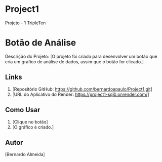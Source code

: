# Project1
Projeto - 1 TripleTen

# Botão de Análise

Descrição do Projeto: [O projeto foi criado para desenvolver um botão que cria um grafico de análise de dados, assim que o botão for clicado.]

## Links
1. [Repositório GitHub: https://github.com/bernardoapaulo/Project1.git]
2. [URL do Aplicativo do Render: https://project1-sqi0.onrender.com/]

## Como Usar

1. [Clique no botão]
2. [O gráfico é criado.]

## Autor

[Bernardo Almeida]
